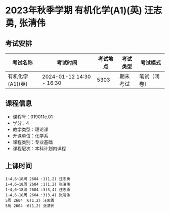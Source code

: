 # 2023年秋季学期 有机化学(A1)(英) 汪志勇, 张清伟




## 考试安排

| 考试名称 | 考试时间 | 考试地点 | 考试类型 | 考试模式 |
| -------- | -------- | -------- | -------- | -------- |
| 有机化学(A1)(英) | 2024-01-12 14:30 - 16:30 | 5303 | 期末考试 | 笔试（闭卷） |





## 课程信息

- 课程号：019011e.01
- 学分：4
- 教学类型：理论课
- 开课单位：化学系
- 课程类别：专业基础
- 课程层次：本科计划内课程

## 上课时间

```
1~4,6~18周 2604 :1(1,2) 汪志勇
1~4,6~18周 2604 :1(1,2) 张清伟
1~4,6~18周 2604 :3(3,4) 汪志勇
1~4,6~18周 2604 :3(3,4) 张清伟
5周 2604 :6(1,2) 汪志勇
5周 2604 :6(1,2) 张清伟
```

